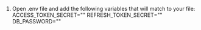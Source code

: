 1. Open .env file and add the following variables that will match to your file:
   ACCESS_TOKEN_SECRET=""
   REFRESH_TOKEN_SECRET=""
   DB_PASSWORD=""
